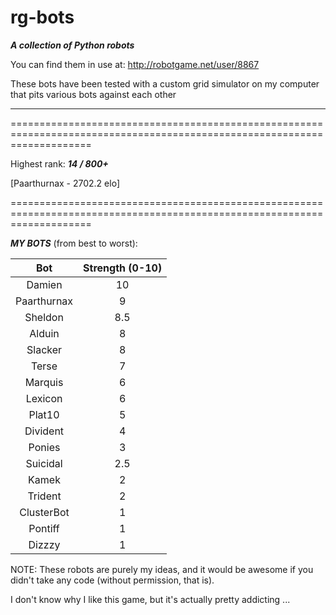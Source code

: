 rg-bots
=======

***A collection of Python robots***

You can find them in use at: http://robotgame.net/user/8867

These bots have been tested with a custom grid simulator on my computer that pits various bots against each other

--------------------------------------------------------------------------------------------------------------------------

==========================================================================================================================

Highest rank: ___14 / 800+___

[Paarthurnax - 2702.2 elo]

==========================================================================================================================

___MY BOTS___ (from best to worst):

| Bot       | Strength (0-10)       |
| :-------------: | :------------: |
| Damien | 10 |
| Paarthurnax | 9 |
| Sheldon | 8.5 |
| Alduin      | 8 |
| Slacker     | 8 |
| Terse       | 7 |
| Marquis     | 6 |
| Lexicon     | 6 |
| Plat10      | 5 |
| Divident | 4 |
| Ponies | 3 |
| Suicidal | 2.5 |
| Kamek | 2 |
| Trident | 2 |
| ClusterBot | 1 |
| Pontiff | 1 |
| Dizzzy  | 1 |

NOTE: These robots are purely my ideas, and it would be awesome if you didn't take any code (without permission, that is).

I don't know why I like this game, but it's actually pretty addicting ...
